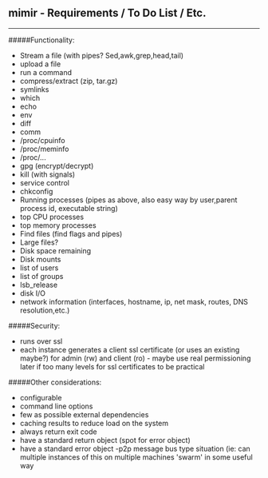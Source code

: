 mimir - Requirements / To Do List / Etc.
-----
-----

#####Functionality:
- Stream a file (with pipes? Sed,awk,grep,head,tail)
- upload a file
- run a command
- compress/extract (zip, tar.gz)
- symlinks
- which
- echo
- env
- diff
- comm
- /proc/cpuinfo
- /proc/meminfo
- /proc/...
- gpg (encrypt/decrypt)
- kill (with signals)
- service control
- chkconfig
- Running processes (pipes as above, also easy way by user,parent process id, executable string)
- top CPU processes
- top memory processes
- Find files (find flags and pipes)
- Large files?
- Disk space remaining
- Disk mounts
- list of users
- list of groups
- lsb_release
- disk I/O
- network information (interfaces, hostname, ip, net mask, routes, DNS resolution,etc.)
  
#####Security:
- runs over ssl
- each instance generates a client ssl certificate (or uses an existing maybe?) for admin (rw) and client (ro) - maybe use real permissioning later if too many levels for ssl certificates to be practical

#####Other considerations:
- configurable
- command line options
- few as possible external dependencies
- caching results to reduce load on the system
- always return exit code
- have a standard return object (spot for error object)
- have a standard error object
-p2p message bus type situation (ie: can multiple instances of this on multiple machines 'swarm' in some useful way